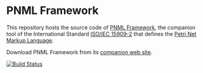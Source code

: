 PNML Framework
=============

This repository hosts the source code of [PNML Framework](http://pnml.lip6.fr/), the companion tool of the International Standard [ISO/IEC 15909-2](http://www.iso.org/iso/catalogue_detail.htm?csnumber=43538) that defines the [Petri Net Markup Language](http://www.pnml.org).

Download PNML Framework from its [companion web site](http://pnml.lip6.fr).

[![Build Status](https://travis-ci.org/lhillah/pnmlframework.svg?branch=master)](https://travis-ci.org/lhillah/pnmlframework)